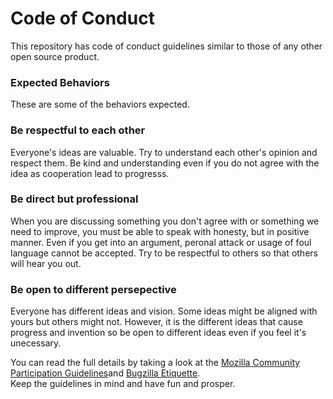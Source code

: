 # Code of Conduct

This repository has code of conduct guidelines similar to those of any other open source product.  

### Expected Behaviors

These are some of the behaviors expected.

### Be respectful to each other
Everyone's ideas are valuable. Try to understand each other's opinion and respect them. Be kind and understanding even if you do not agree with the idea as cooperation lead to progresss.

### Be direct but professional
When you are discussing something you don't agree with or something we need to improve, you must be able to speak with honesty, but in positive manner. Even if you get into an argument, peronal attack or usage of foul language cannot be accepted. Try to be respectful to others so that others will hear you out.

### Be open to different persepective
Everyone has different ideas and vision. Some ideas might be aligned with yours but others might not. However, it is the different ideas that cause progress and invention so be open to different ideas even if you feel it's unecessary. 




You can read the full details by taking a look at the [Mozilla Community Participation Guidelines](https://www.mozilla.org/en-US/about/governance/policies/participation/)and [Bugzilla Etiquette](https://bugzilla.mozilla.org/page.cgi?id=etiquette.html).  
Keep the guidelines in mind and have fun and prosper.
